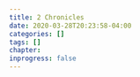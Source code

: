 ```yaml
---
title: 2 Chronicles
date: 2020-03-28T20:23:58-04:00
categories: []
tags: []
chapter: 
inprogress: false
---
```


